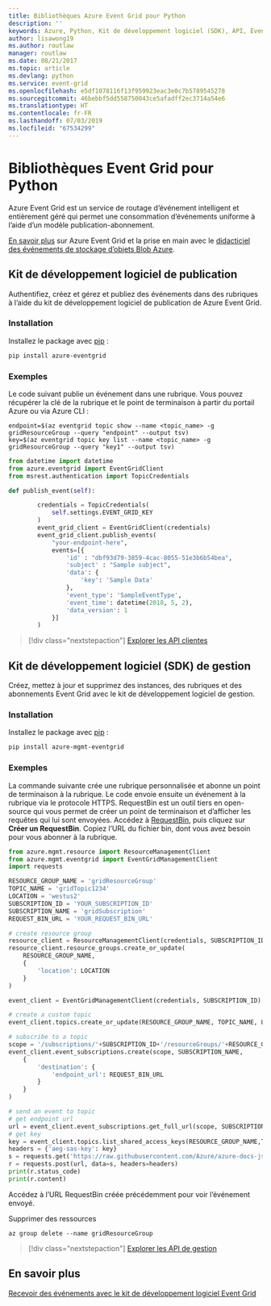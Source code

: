 ```yaml
---
title: Bibliothèques Azure Event Grid pour Python
description: ''
keywords: Azure, Python, Kit de développement logiciel (SDK), API, Event Grid
author: lisawong19
ms.author: routlaw
manager: routlaw
ms.date: 08/21/2017
ms.topic: article
ms.devlang: python
ms.service: event-grid
ms.openlocfilehash: e5df1078116f13f959923eac3e0c7b5789545278
ms.sourcegitcommit: 46bebbf5dd558750043ce5afadff2ec3714a54e6
ms.translationtype: HT
ms.contentlocale: fr-FR
ms.lasthandoff: 07/03/2019
ms.locfileid: "67534299"
---
```

# <a name="event-grid-libraries-for-python"></a>Bibliothèques Event Grid pour Python


Azure Event Grid est un service de routage d’événement intelligent et entièrement géré qui permet une consommation d’événements uniforme à l’aide d’un modèle publication-abonnement.

[En savoir plus](/azure/event-grid/overview) sur Azure Event Grid et la prise en main avec le [didacticiel des événements de stockage d’objets Blob Azure](/azure/storage/blobs/storage-blob-event-quickstart). 

## <a name="publish-sdk"></a>Kit de développement logiciel de publication

Authentifiez, créez et gérez et publiez des événements dans des rubriques à l’aide du kit de développement logiciel de publication de Azure Event Grid.

### <a name="installation"></a>Installation 

Installez le package avec [pip](https://pip.pypa.io/en/stable/quickstart/) :

```bash
pip install azure-eventgrid
```

### <a name="example"></a>Exemples 

Le code suivant publie un événement dans une rubrique. Vous pouvez récupérer la clé de la rubrique et le point de terminaison à partir du portail Azure ou via Azure CLI :

```azurecli-interactive
endpoint=$(az eventgrid topic show --name <topic_name> -g gridResourceGroup --query "endpoint" --output tsv)
key=$(az eventgrid topic key list --name <topic_name> -g gridResourceGroup --query "key1" --output tsv)
```

```python
from datetime import datetime
from azure.eventgrid import EventGridClient
from msrest.authentication import TopicCredentials

def publish_event(self):

        credentials = TopicCredentials(
            self.settings.EVENT_GRID_KEY
        )
        event_grid_client = EventGridClient(credentials)
        event_grid_client.publish_events(
            "your-endpoint-here",
            events=[{
                'id' : "dbf93d79-3859-4cac-8055-51e3b6b54bea",
                'subject' : "Sample subject",
                'data': {
                    'key': 'Sample Data'
                },
                'event_type': 'SampleEventType',
                'event_time': datetime(2018, 5, 2),
                'data_version': 1
            }]
        )
```

> [!div class="nextstepaction"]
> [Explorer les API clientes](/python/api/overview/azure/eventgrid/client)

## <a name="management-sdk"></a>Kit de développement logiciel (SDK) de gestion

Créez, mettez à jour et supprimez des instances, des rubriques et des abonnements Event Grid avec le kit de développement logiciel de gestion.

### <a name="installation"></a>Installation 

Installez le package avec [pip](https://pip.pypa.io/en/stable/quickstart/) :

```bash
pip install azure-mgmt-eventgrid
```

### <a name="example"></a>Exemples

La commande suivante crée une rubrique personnalisée et abonne un point de terminaison à la rubrique. Le code envoie ensuite un événement à la rubrique via le protocole HTTPS.
RequestBin est un outil tiers en open-source qui vous permet de créer un point de terminaison et d’afficher les requêtes qui lui sont envoyées. Accédez à [RequestBin](https://requestbin.com), puis cliquez sur **Créer un RequestBin**. Copiez l’URL du fichier bin, dont vous avez besoin pour vous abonner à la rubrique.

```python
from azure.mgmt.resource import ResourceManagementClient
from azure.mgmt.eventgrid import EventGridManagementClient
import requests

RESOURCE_GROUP_NAME = 'gridResourceGroup'
TOPIC_NAME = 'gridTopic1234'
LOCATION = 'westus2'
SUBSCRIPTION_ID = 'YOUR_SUBSCRIPTION_ID'
SUBSCRIPTION_NAME = 'gridSubscription'
REQUEST_BIN_URL = 'YOUR_REQUEST_BIN_URL'

# create resource group
resource_client = ResourceManagementClient(credentials, SUBSCRIPTION_ID)
resource_client.resource_groups.create_or_update(
    RESOURCE_GROUP_NAME,
    {
        'location': LOCATION
    }
)

event_client = EventGridManagementClient(credentials, SUBSCRIPTION_ID)

# create a custom topic
event_client.topics.create_or_update(RESOURCE_GROUP_NAME, TOPIC_NAME, LOCATION)

# subscribe to a topic
scope = '/subscriptions/'+SUBSCRIPTION_ID+'/resourceGroups/'+RESOURCE_GROUP_NAME+'/providers/Microsoft.EventGrid/topics/'+TOPIC_NAME
event_client.event_subscriptions.create(scope, SUBSCRIPTION_NAME,
    {
        'destination': {
            'endpoint_url': REQUEST_BIN_URL
        }
    }
)

# send an event to topic
# get endpoint url
url = event_client.event_subscriptions.get_full_url(scope, SUBSCRIPTION_NAME).endpoint_url
# get key
key = event_client.topics.list_shared_access_keys(RESOURCE_GROUP_NAME,TOPIC_NAME).key1
headers = {'aeg-sas-key': key}
s = requests.get('https://raw.githubusercontent.com/Azure/azure-docs-json-samples/master/event-grid/customevent.json')
r = requests.post(url, data=s, headers=headers)
print(r.status_code)
print(r.content)
```
Accédez à l’URL RequestBin créée précédemment pour voir l’événement envoyé.

Supprimer des ressources
```azurecli-interactive
az group delete --name gridResourceGroup
```

> [!div class="nextstepaction"]
> [Explorer les API de gestion](/python/api/overview/azure/eventgrid/management)

## <a name="learn-more"></a>En savoir plus

[Recevoir des événements avec le kit de développement logiciel Event Grid](/azure/event-grid/receive-events)
